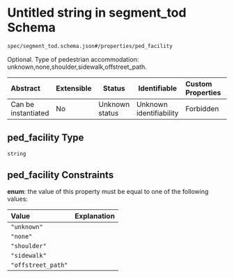 # Untitled string in segment_tod Schema

```txt
spec/segment_tod.schema.json#/properties/ped_facility
```

Optional. Type of pedestrian accommodation: unknown,none,shoulder,sidewalk,offstreet_path.


| Abstract            | Extensible | Status         | Identifiable            | Custom Properties | Additional Properties | Access Restrictions | Defined In                                                                            |
| :------------------ | ---------- | -------------- | ----------------------- | :---------------- | --------------------- | ------------------- | ------------------------------------------------------------------------------------- |
| Can be instantiated | No         | Unknown status | Unknown identifiability | Forbidden         | Allowed               | none                | [segment_tod.schema.json\*](../../out/segment_tod.schema.json "open original schema") |

## ped_facility Type

`string`

## ped_facility Constraints

**enum**: the value of this property must be equal to one of the following values:

| Value              | Explanation |
| :----------------- | ----------- |
| `"unknown"`        |             |
| `"none"`           |             |
| `"shoulder"`       |             |
| `"sidewalk"`       |             |
| `"offstreet_path"` |             |

